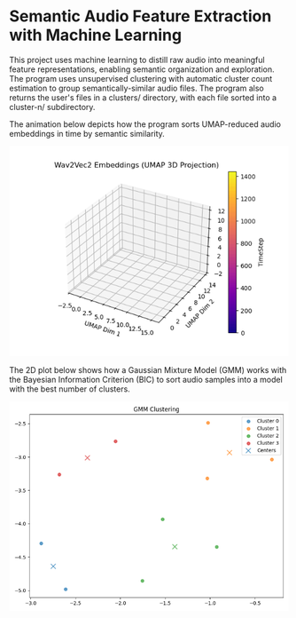 # Semantic Audio Feature Extraction with Machine Learning

This project uses machine learning to distill raw audio into meaningful feature representations, enabling semantic organization and exploration. The program uses unsupervised clustering with automatic cluster count estimation to group semantically-similar audio files. The program also returns the user's files in a clusters/ directory, with each file sorted into a cluster-n/ subdirectory.

The animation below depicts how the program sorts UMAP-reduced audio embeddings in time by semantic similarity.

![Animated embedding](media/embedding_animation.gif)

The 2D plot below shows how a Gaussian Mixture Model (GMM) works with the Bayesian Information Criterion (BIC) to sort audio samples into a model with the best number of clusters.

![2d plot](media/cluster_plot.png)